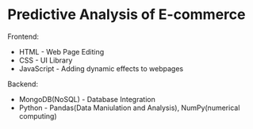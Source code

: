 # Predictive Analysis of E-commerce

Frontend: 
- HTML - Web Page Editing
- CSS - UI Library
- JavaScript - Adding dynamic effects to webpages

Backend:
- MongoDB(NoSQL) - Database Integration
- Python - Pandas(Data Maniulation and Analysis), NumPy(numerical computing)
